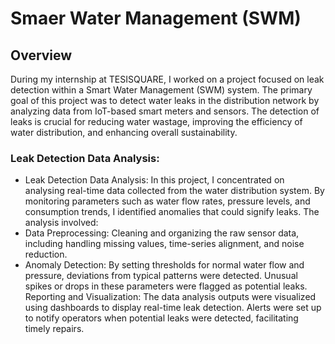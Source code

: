 # Smaer Water Management (SWM)

## Overview
During my internship at TESISQUARE, I worked on a project focused on leak detection within a Smart Water Management (SWM) system. The primary goal of this project was to detect water leaks in the distribution network by analyzing data from IoT-based smart meters and sensors. The detection of leaks is crucial for reducing water wastage, improving the efficiency of water distribution, and enhancing overall sustainability.

### Leak Detection Data Analysis:
+ Leak Detection Data Analysis:
In this project, I concentrated on analysing real-time data collected from the water distribution system. By monitoring parameters such as water flow rates, pressure levels, and consumption trends, I identified anomalies that could signify leaks. The analysis involved:
+ Data Preprocessing: 
Cleaning and organizing the raw sensor data, including handling missing values, time-series alignment, and noise reduction.
+ Anomaly Detection: 
By setting thresholds for normal water flow and pressure, deviations from typical patterns were detected. Unusual spikes or drops in these parameters were flagged as potential leaks.
Reporting and Visualization: The data analysis outputs were visualized using dashboards to display real-time leak detection. Alerts were set up to notify operators when potential leaks were detected, facilitating timely repairs.
